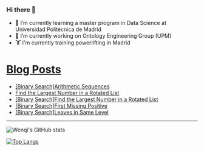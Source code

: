 ### Hi there 👋

- 🌱 I’m currently learning a master program in Data Science at Universidad Politécnica de Madrid
- 🔭 I’m currently working on Ontology Engineering Group (UPM) 
- 🏋️ I'm currently training powerlifting in Madrid

# [Blog Posts](dev.to/jiangwenqi)
<!-- BLOG-POST-LIST:START -->
- [[Binary Search]Arithmetic Sequences](https://dev.to/jiangwenqi/binary-searcharithmetic-sequences-4o76)
- [Find the Largest Number in a Rotated List](https://dev.to/jiangwenqi/find-the-largest-number-in-a-rotated-list-jpg)
- [[Binary Search]Find the Largest Number in a Rotated List](https://dev.to/jiangwenqi/find-the-largest-number-in-a-rotated-list-3f7m)
- [[Binary Search]First Missing Positive](https://dev.to/jiangwenqi/binary-searchfirst-missing-positive-3klj)
- [[Binary Search]Leaves in Same Level](https://dev.to/jiangwenqi/leaves-in-same-level-4h19)
<!-- BLOG-POST-LIST:END -->


---

![Wenqi's GitHub stats](https://github-readme-stats.vercel.app/api?username=jiangwenqi&show_icons=true&count_private=true)

[![Top Langs](https://github-readme-stats.vercel.app/api/top-langs/?username=jiangwenqi&layout=compact)](https://github.com/jiangwenqi/github-readme-stats)
